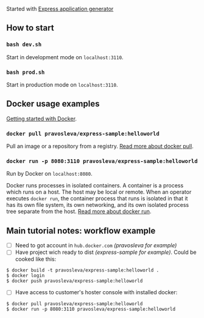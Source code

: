 Started with [Express application generator](https://expressjs.com/en/starter/generator.html)

## How to start

### `bash dev.sh`
Start in development mode on `localhost:3110`.

### `bash prod.sh`
Start in production mode on `localhost:3110`.

## Docker usage examples

[Getting started with Docker](https://www.docker.com/get-started).

### `docker pull pravosleva/express-sample:helloworld`
Pull an image or a repository from a registry. [Read more about docker pull](https://docs.docker.com/engine/reference/commandline/pull/).

### `docker run -p 8080:3110 pravosleva/express-sample:helloworld`
Run by Docker on `localhost:8080`.

Docker runs processes in isolated containers. A container is a process which runs on a host. The host may be local or remote. When an operator executes `docker run`, the container process that runs is isolated in that it has its own file system, its own networking, and its own isolated process tree separate from the host. [Read more about docker run](https://docs.docker.com/engine/reference/run/).

## Main tutorial notes: workflow example

- [ ] Need to got account in `hub.docker.com` _(pravosleva for example)_
- [ ] Have project wich ready to dist _(express-sample for example)_. Could be cooked like this:
```
$ docker build -t pravosleva/express-sample:helloworld .
$ docker login
$ docker push pravosleva/express-sample:helloworld
```
- [ ] Have access to customer's hoster console with installed docker:
```
$ docker pull pravosleva/express-sample:helloworld
$ docker run -p 8080:3110 pravosleva/express-sample:helloworld
```
